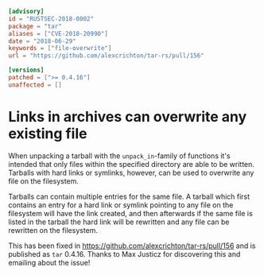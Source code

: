 ```toml
[advisory]
id = "RUSTSEC-2018-0002"
package = "tar"
aliases = ["CVE-2018-20990"]
date = "2018-06-29"
keywords = ["file-overwrite"]
url = "https://github.com/alexcrichton/tar-rs/pull/156"

[versions]
patched = [">= 0.4.16"]
unaffected = []
```

# Links in archives can overwrite any existing file

When unpacking a tarball with the `unpack_in`-family of functions it's intended
that only files within the specified directory are able to be written. Tarballs
with hard links or symlinks, however, can be used to overwrite any file on the
filesystem.

Tarballs can contain multiple entries for the same file. A tarball which first
contains an entry for a hard link or symlink pointing to any file on the
filesystem will have the link created, and then afterwards if the same file is
listed in the tarball the hard link will be rewritten and any file can be
rewritten on the filesystem.

This has been fixed in https://github.com/alexcrichton/tar-rs/pull/156 and is
published as `tar` 0.4.16. Thanks to Max Justicz for discovering this and
emailing about the issue!
